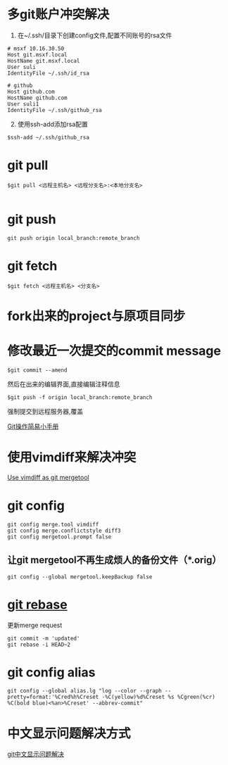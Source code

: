 # 多git账户冲突解决
1. 在~/.ssh/目录下创建config文件,配置不同账号的rsa文件
```
# msxf 10.16.30.50
Host git.msxf.local
HostName git.msxf.local
User suli
IdentityFile ~/.ssh/id_rsa

# github
Host github.com
HostName github.com
User suli1
IdentityFile ~/.ssh/github_rsa
```

2. 使用ssh-add添加rsa配置
```
$ssh-add ~/.ssh/github_rsa
```

# git pull
```
$git pull <远程主机名> <远程分支名>:<本地分支名>


```
# git push
```
git push origin local_branch:remote_branch
```

# git fetch
```
$git fetch <远程主机名> <分支名>
```


# fork出来的project与原项目同步

# 修改最近一次提交的commit message
```
$git commit --amend
```
然后在出来的编辑界面,直接编辑注释信息

```
$git push -f origin local_branch:remote_branch
```
强制提交到远程服务器,覆盖


[Git操作简易小手册](https://github.com/suzeyu1992/GitOperateDemo)

# 使用vimdiff来解决冲突
[Use vimdiff as git mergetool](http://www.rosipov.com/blog/use-vimdiff-as-git-mergetool/)
# git config

```
git config merge.tool vimdiff
git config merge.conflictstyle diff3
git config mergetool.prompt false
```

## 让git mergetool不再生成烦人的备份文件（*.orig）
```
git config --global mergetool.keepBackup false
```

# [git rebase](http://gitbook.liuhui998.com/4_2.html)
更新merge request
```
git commit -m 'updated'
git rebase -i HEAD~2
```


# git config alias

```
git config --global alias.lg "log --color --graph --pretty=format:'%Cred%h%Creset -%C(yellow)%d%Creset %s %Cgreen(%cr) %C(bold blue)<%an>%Creset' --abbrev-commit"

```



# 中文显示问题解决方式

[git中文显示问题解决](http://xstarcd.github.io/wiki/shell/git_chinese.html)

